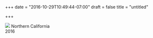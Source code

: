 +++
date = "2016-10-29T10:49:44-07:00"
draft = false
title = "untitled"

+++

<img src="https://s3-us-west-2.amazonaws.com/ginput/20161028_01_341.jpg">
Northern California<br>
2016
